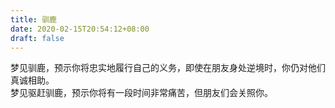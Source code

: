 ```yaml
---
title: 驯鹿
date: 2020-02-15T20:54:12+08:00
draft: false
---
```


梦见驯鹿，预示你将忠实地履行自己的义务，即使在朋友身处逆境时，你仍对他们真诚相助。<br>
梦见驱赶驯鹿，预示你将有一段时间非常痛苦，但朋友们会关照你。<br>
